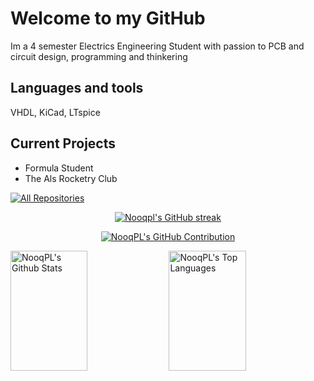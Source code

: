 
# Welcome to my GitHub

Im a 4 semester Electrics Engineering Student with passion to PCB and circuit design, programming and thinkering  


<h2 align="left">Languages and tools</h2>

VHDL, KiCad, LTspice


## Current Projects
- Formula Student
- The Als Rocketry Club



<p align="left">
  <a href="https://github.com/nooqpl?tab=repositories" target="_blank"><img alt="All Repositories" title="All Repositories" src="https://img.shields.io/badge/-All%20Repos-2962FF?style=for-the-badge&logo=koding&logoColor=white"/></a>
</p>

<p align="center">
  <a href="https://github.com/NooqPL">
    <img src="https://github-readme-streak-stats.herokuapp.com/?user=nooqpl&theme=radical&border=7F3FBF&background=0D1117" alt="Nooqpl's GitHub streak"/>
  </a>
</p>

<p align="center">
  <a href="https://github.com/NooqPL">
    <img src="https://github-profile-summary-cards.vercel.app/api/cards/profile-details?username=nooqpl&theme=radical" alt="NooqPL's GitHub Contribution"/>
  </a>
</p>

<a> 
    <a href="https://github.com/nooqpl"><img alt="NooqPL's Github Stats" src="https://denvercoder1-github-readme-stats.vercel.app/api?username=nooqpl&show_icons=true&count_private=true&theme=react&border_color=7F3FBF&bg_color=0D1117&title_color=F85D7F&icon_color=F8D866" height="192px" width="49.5%"/></a>
  <a href="https://github.com/nooqpl"><img alt="NooqPL's Top Languages" src="https://denvercoder1-github-readme-stats.vercel.app/api/top-langs/?username=nooqpl&langs_count=8&layout=compact&theme=react&border_color=7F3FBF&bg_color=0D1117&title_color=F85D7F&icon_color=F8D866" height="192px" width="49.5%"/></a>
  <br/>
</a>
